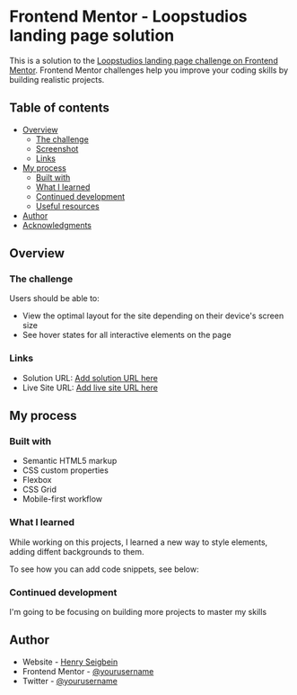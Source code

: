# Frontend Mentor - Loopstudios landing page solution

This is a solution to the [Loopstudios landing page challenge on Frontend Mentor](https://www.frontendmentor.io/challenges/loopstudios-landing-page-N88J5Onjw). Frontend Mentor challenges help you improve your coding skills by building realistic projects. 

## Table of contents

- [Overview](#overview)
  - [The challenge](#the-challenge)
  - [Screenshot](#screenshot)
  - [Links](#links)
- [My process](#my-process)
  - [Built with](#built-with)
  - [What I learned](#what-i-learned)
  - [Continued development](#continued-development)
  - [Useful resources](#useful-resources)
- [Author](#author)
- [Acknowledgments](#acknowledgments)


## Overview

### The challenge

Users should be able to:

- View the optimal layout for the site depending on their device's screen size
- See hover states for all interactive elements on the page



### Links

- Solution URL: [Add solution URL here](https://www.frontendmentor.io/solutions/responsive-landing-page-KOoR8a3MRU)
- Live Site URL: [Add live site URL here](https://loop-project.netlify.app/)

## My process

### Built with

- Semantic HTML5 markup
- CSS custom properties
- Flexbox
- CSS Grid
- Mobile-first workflow




### What I learned

While working on this projects, I learned a new way to style elements, adding diffent backgrounds to them.

To see how you can add code snippets, see below:


### Continued development

I'm going to be focusing on building more projects to master my skills



## Author

- Website - [Henry Seigbein](https://linktr.ee/hensco95)
- Frontend Mentor - [@yourusername](https://www.frontendmentor.io/profile/hensco95)
- Twitter - [@yourusername](https://www.twitter.com/ekiye_s)



